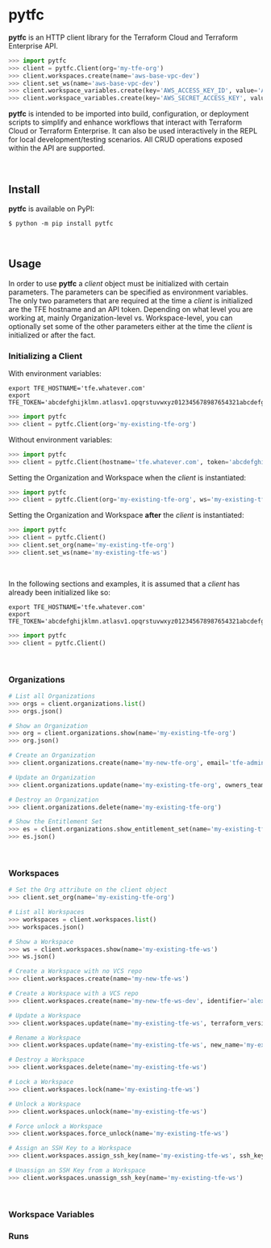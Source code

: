 # pytfc
**pytfc** is an HTTP client library for the Terraform Cloud and Terraform Enterprise API.

```python
>>> import pytfc
>>> client = pytfc.Client(org='my-tfe-org')
>>> client.workspaces.create(name='aws-base-vpc-dev')
>>> client.set_ws(name='aws-base-vpc-dev')
>>> client.workspace_variables.create(key='AWS_ACCESS_KEY_ID', value='ABCDEFGHIJKLMNOPQRST', category='env', sensitive='true')
>>> client.workspace_variables.create(key='AWS_SECRET_ACCESS_KEY', value='ABCDEFGHIJKLMNOPQRSTUVWXYZ0123456789ABCD', category='env', sensitive='true')
```

**pytfc** is intended to be imported into build, configuration, or deployment scripts to simplify and enhance workflows that interact with Terraform Cloud or Terraform Enterprise. It can also be used interactively in the REPL for local development/testing scenarios. All CRUD operations exposed within the API are supported.
<p>&nbsp;</p>


## Install
**pytfc** is available on PyPI:
```
$ python -m pip install pytfc
```
<p>&nbsp;</p>


## Usage
In order to use **pytfc** a _client_ object must be initialized with certain parameters. The parameters can be specified as environment variables. The only two parameters that are required at the time a _client_ is initialized are the TFE hostname and an API token. Depending on what level you are working at, mainly Organization-level vs. Workspace-level, you can optionally set some of the other parameters either at the time the _client_ is initialized or after the fact.

### Initializing a Client
With environment variables:
```
export TFE_HOSTNAME='tfe.whatever.com'
export TFE_TOKEN='abcdefghijklmn.atlasv1.opqrstuvwxyz012345678987654321abcdefghijklmnopqrstuvwxyz01234567890'
```
```python
>>> import pytfc
>>> client = pytfc.Client(org='my-existing-tfe-org')
```

Without environment variables:
```python
>>> import pytfc
>>> client = pytfc.Client(hostname='tfe.whatever.com', token='abcdefghijklmn.atlasv1.opqrstuvwxyz012345678987654321abcdefghijklmnopqrstuvwxyz01234567890', org='my-existing-tfe-org')
```

Setting the Organization and Workspace when the _client_ is instantiated:
```python
>>> import pytfc
>>> client = pytfc.Client(org='my-existing-tfe-org', ws='my-existing-tfe-ws')
```

Setting the Organization and Workspace **after** the _client_ is instantiated:
```python
>>> import pytfc
>>> client = pytfc.Client()
>>> client.set_org(name='my-existing-tfe-org')
>>> client.set_ws(name='my-existing-tfe-ws')
```
<p>&nbsp;</p>

In the following sections and examples, it is assumed that a _client_ has already been initialized like so:
```
export TFE_HOSTNAME='tfe.whatever.com'
export TFE_TOKEN='abcdefghijklmn.atlasv1.opqrstuvwxyz012345678987654321abcdefghijklmnopqrstuvwxyz01234567890'
```
```python
>>> import pytfc
>>> client = pytfc.Client()
```
<p>&nbsp;</p>

### Organizations

```python
# List all Organizations
>>> orgs = client.organizations.list()
>>> orgs.json()

# Show an Organization
>>> org = client.organizations.show(name='my-existing-tfe-org')
>>> org.json()

# Create an Organization
>>> client.organizations.create(name='my-new-tfe-org', email='tfe-admins@whatever.com', owners_team_saml_role_id='my-tfe-owners-team')

# Update an Organization
>>> client.organizations.update(name='my-existing-tfe-org', owners_team_saml_role_id='new-tfe-owners-team')

# Destroy an Organization
>>> client.organizations.delete(name='my-existing-tfe-org')

# Show the Entitlement Set
>>> es = client.organizations.show_entitlement_set(name='my-existing-tfe-org')
>>> es.json()
```
<p>&nbsp;</p>

### Workspaces
```python
# Set the Org attribute on the client object
>>> client.set_org(name='my-existing-tfe-org')

# List all Workspaces
>>> workspaces = client.workspaces.list()
>>> workspaces.json()

# Show a Workspace
>>> ws = client.workspaces.show(name='my-existing-tfe-ws')
>>> ws.json()

# Create a Workspace with no VCS repo
>>> client.workspaces.create(name='my-new-tfe-ws')

# Create a Workspace with a VCS repo
>>> client.workspaces.create(name='my-new-tfe-ws-dev', identifier='alexbasista/terraform-vcs-repo', working_directory='/dev')

# Update a Workspace
>>> client.workspaces.update(name='my-existing-tfe-ws', terraform_version='0.13.5')

# Rename a Workspace
>>> client.workspaces.update(name='my-existing-tfe-ws', new_name='my-existing-tfe-ws-2')

# Destroy a Workspace
>>> client.workspaces.delete(name='my-existing-tfe-ws')

# Lock a Workspace
>>> client.workspaces.lock(name='my-existing-tfe-ws')

# Unlock a Workspace
>>> client.workspaces.unlock(name='my-existing-tfe-ws')

# Force unlock a Workspace
>>> client.workspaces.force_unlock(name='my-existing-tfe-ws')

# Assign an SSH Key to a Workspace
>>> client.workspaces.assign_ssh_key(name='my-existing-tfe-ws', ssh_key_id='sshkey-aBcDeFgHiJkLmNoP')

# Unassign an SSH Key from a Workspace
>>> client.workspaces.unassign_ssh_key(name='my-existing-tfe-ws')
```
<p>&nbsp;</p>

### Workspace Variables

### Runs





